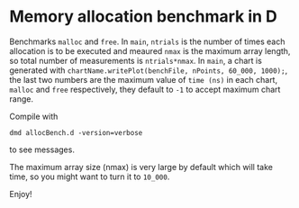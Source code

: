 # Memory allocation benchmark in D

Benchmarks `malloc` and `free`. In `main`, `ntrials` is the number of times each allocation is to be executed and meaured `nmax` is the maximum array length, so total number of measurements is `ntrials*nmax`. In `main`, a chart is generated with `chartName.writePlot(benchFile, nPoints, 60_000, 1000);`, the last two numbers are the maximum value of `time (ns)` in each chart, `malloc` and `free` respectively, they default to `-1` to accept maximum chart range.

Compile with
```
dmd allocBench.d -version=verbose
```
to see messages.

The maximum array size (nmax) is very large by default which will take time, so you might want to turn it to `10_000`.

Enjoy!
